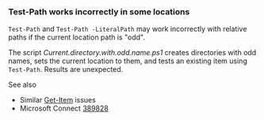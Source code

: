 
### Test-Path works incorrectly in some locations

`Test-Path` and `Test-Path -LiteralPath` may work incorrectly with relative
paths if the current location path is "odd".

The script *Current.directory.with.odd.name.ps1* creates directories with odd
names, sets the current location to them, and tests an existing item using
`Test-Path`. Results are unexpected.

See also

- Similar [Get-Item](../Get-Item/Directory-with-brackets) issues
- Microsoft Connect [389828](https://connect.microsoft.com/PowerShell/Feedback/Details/389828)
